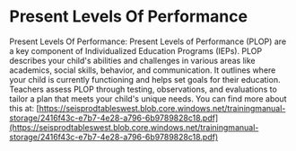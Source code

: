 # Present Levels Of Performance
Present Levels Of Performance: Present Levels of Performance (PLOP) are a key component of Individualized Education Programs (IEPs). PLOP describes your child's abilities and challenges in various areas like academics, social skills, behavior, and communication. It outlines where your child is currently functioning and helps set goals for their education. Teachers assess PLOP through testing, observations, and evaluations to tailor a plan that meets your child's unique needs.
You can find more about this at: [https://seisprodtableswest.blob.core.windows.net/trainingmanual-storage/2416f43c-e7b7-4e28-a796-6b9789828c18.pdf](https://seisprodtableswest.blob.core.windows.net/trainingmanual-storage/2416f43c-e7b7-4e28-a796-6b9789828c18.pdf)